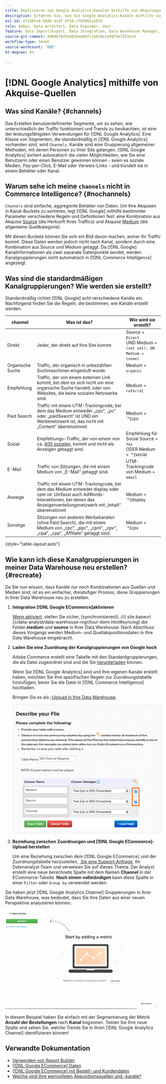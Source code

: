 ```yaml
---
title: Replizieren von Google Analytics-Kanälen mithilfe von Akquisequellen
description: Erfahren Sie, wie Sie Google Analytics-Kanäle mithilfe von Akquisequellen replizieren.
exl-id: e7248fe4-94db-4cdf-8f58-1f65061a207d
role: Admin, Data Architect, Data Engineer, User
feature: Data Import/Export, Data Integration, Data Warehouse Manager, Commerce Tables
source-git-commit: 4d04b79d55d02bee6dfc3a810e144073e7353ec0
workflow-type: tm+mt
source-wordcount: '692'
ht-degree: 0%

---
```


# [!DNL Google Analytics] mithilfe von Akquise-Quellen

## Was sind Kanäle? {#channels}

Das Erstellen benutzerdefinierter Segmente, um zu sehen, wie unterschiedlich der Traffic funktioniert und Trends zu beobachten, ist eine der leistungsfähigsten Verwendungen für [!DNL Google Analytics]. Eine Klasse von Segmenten, die standardmäßig in [!DNL Google Analytics] vorhanden sind, wird `Channels`. Kanäle sind eine Gruppierung allgemeiner Methoden, mit denen Personen zu Ihrer Site gelangen.  [!DNL Google Analytics] sortiert automatisch die vielen Möglichkeiten, wie Sie eine Benutzerin oder einen Benutzer gewinnen können - seien es soziale Medien, Pay-per-Click, E-Mail oder Verweis-Links - und bündelt sie in einem Behälter oder Kanal.

## Warum sehe ich meine `channels` nicht in Commerce Intelligence? {#nochannels}

`Channels` sind einfache, aggregierte Behälter von Daten. Um Ihre Akquisen in Kanal-Buckets zu sortieren, legt [!DNL Google] mithilfe bestimmter Parameter verschiedene Regeln und Definitionen fest: eine Kombination aus Akquise [Source](https://support.google.com/analytics/answer/1033173?hl=en) (die Herkunft Ihres Traffics) und Akquise [Medium](https://support.google.com/analytics/answer/6099206?hl=en) (die allgemeine Quellkategorie).

Mit diesen Buckets können Sie sich ein Bild davon machen, woher Ihr Traffic kommt. Diese Daten werden jedoch nicht nach Kanal, sondern durch eine Kombination aus Source und Medium getaggt. Da [!DNL Google] Kanalinformationen als zwei separate Datenpunkte sendet, werden Kanalgruppierungen nicht automatisch in [!DNL Commerce Intelligence] angezeigt.

## Was sind die standardmäßigen Kanalgruppierungen? Wie werden sie erstellt?

Standardmäßig richtet [!DNL Google] acht verschiedene Kanäle ein. Nachfolgend finden Sie die Regeln, die bestimmen, wie Kanäle erstellt werden.

| **channel** | **Was ist das?** | **Wie wird sie erstellt?** |
|---|---|---|
| Direkt | Jeder, der direkt auf Ihre Site kommt. | Source = `Direct`<br>UND Medium = `(not set); OR Medium = (none)` |
| Organische Suche | Traffic, der organisch in unbezahlten Suchmaschinen eingestuft wurde. | Medium = `organic` |
| Empfehlung | Traffic, der von einem externen Link kommt, bei dem es sich nicht um eine organische Suche handelt, oder von Websites, die keine sozialen Netzwerke sind. | Medium = `referral` |
| Paid Search | Traffic mit einem UTM-Trackingcode, bei dem das Medium entweder „cpc“, „pc“ oder „paidSearch“ ist UND ein Werbenetzwerk ist, das nicht mit „Content“ übereinstimmt. | Medium = `^(cpc|ppc|paidsearch)$`<br>UND-Werbenetzwerk ≠ `Content` |
| Sozial | Empfehlungs-Traffic, der von einem von ca. [400 sozialen &#x200B;](https://www.annielytics.com/blog/analytics/sites-google-analytics-includes-in-social-reports/) kommt und nicht als Anzeigen getaggt sind. | Empfehlung für Social Source = `Yes`<br>ODER Medium = `^(social|social-network|social-media|sm|social network|social media)$` |
| E-Mail | Traffic von Sitzungen, die mit einem Medium von „E-Mail“ getaggt sind. | UTM-Trackingcode von Medium = `email` |
| Anzeige | Traffic mit einem UTM-Trackingcode, bei dem das Medium entweder display oder cpm ist. Umfasst auch AdWords-Interaktionen, bei denen das Anzeigenverteilungsnetzwerk mit „Inhalt“ übereinstimmt | Medium = `^(display|cpm|banner)$`<br>ODER Anzeigenverteilungsnetzwerk = `Content`<br>UND Anzeigenformat ≠ `Text` |
| Sonstige | Sitzungen von anderen Werbekanälen (ohne Paid Search), die mit einem Medium von „cpc“, „ppc“, „cpm“, „cpv“, „cpa“, „cpp“, „Affiliate“ getaggt sind. | Medium = `^(cpv|cpa|cpp|content-text)$` |

{style="table-layout:auto"}

## Wie kann ich diese Kanalgruppierungen in meiner Data Warehouse neu erstellen? {#recreate}

Da Sie nun wissen, dass Kanäle nur noch Kombinationen aus Quellen und Medien sind, ist es ein einfacher, dreistufiger Prozess, diese Gruppierungen in Ihrer Data Warehouse neu zu erstellen.

1. **Integration [!DNL Google ECommerce]aktivieren**

   [Wenn aktiviert](../importing-data/integrations/google-ecommerce.md), stellen Sie sicher, [synchronisieren]&#x200B;(../{{ site.baseurl }}/data-analyst/data-warehouse-mgr/tour-dwm.html#syncing) die Felder **medium** und **source** in Ihrer Data Warehouse. Nach Abschluss dieses Vorgangs werden Medium- und Quellakquisitionsdaten in Ihre Data Warehouse eingebracht.

1. **Laden Sie eine Zuordnung der Kanalgruppierungen von Google hoch**

   Adobe Commerce erstellt eine Tabelle mit den Standardgruppierungen, die als Datei zugeordnet sind und die Sie [herunterladen](../../assets/ga-channel-mapping.csv) können.

   Wenn Sie [!DNL Google Analytics] sind und Ihre eigenen Kanäle erstellt haben, möchten Sie Ihre spezifischen Regeln zur Zuordnungstabelle hinzufügen, bevor Sie die Datei in [!DNL Commerce Intelligence] hochladen.

   Bringen Sie es als [-Upload in Ihre Data Warehouse](../importing-data/connecting-data/using-file-uploader.md).

   ![Data Warehouse Manager-Benutzeroberfläche mit Primärschlüsseleinstellungen](../../assets/Setting_Primary_Keys.png)

1. **Beziehung zwischen Zuordnungen und [!DNL Google ECommerce]-Upload herstellen**

   Um eine Beziehung zwischen dem [!DNL Google ECommerce] und der Zuordnungstabelle herzustellen, [&#x200B; Sie eine Support-Anfrage &#x200B;](../../guide-overview.md#Submitting-a-Support-Ticket) Ihr Datenanalyst-Team und verweisen Sie auf dieses Thema. Der Analyst erstellt eine neue berechnete Spalte mit dem Namen **Channel** in der ECommerce-Tabelle. **Nach einem vollständigen** kann diese Spalte in einer `Filter` oder `Group by` verwendet werden.

Sie haben jetzt [!DNL Google Analytics Channel] Gruppierungen in Ihrer Data Warehouse, was bedeutet, dass Sie Ihre Daten aus einer neuen Perspektive analysieren können:

![Segmentieren der Metrik „Anzahl der Bestellungen“ nach Kanal](../../assets/GA_Channel_Gif.gif)

In diesem Beispiel haben Sie einfach mit der Segmentierung der Metrik **Anzahl der Bestellungen** nach **Kanal** begonnen. Testen Sie Ihre neue Spalte und sehen Sie, welche Trends Sie in Ihren [!DNL Google Analytics Channel] identifizieren können!

## Verwandte Dokumentation

* [Verwenden von Report Builder](../../tutorials/using-visual-report-builder.md)
* [[!DNL Google ECommerce] Daten](../importing-data/integrations/google-ecommerce-data.md)
* [[!DNL Google ECommerce] mit Bestell- und Kundendaten](../data-warehouse-mgr/bldg-google-ecomm-dim.md)
* [Welche sind Ihre wertvollsten Akquisitionsquellen und -kanäle?](../analysis/most-value-source-channel.md)

